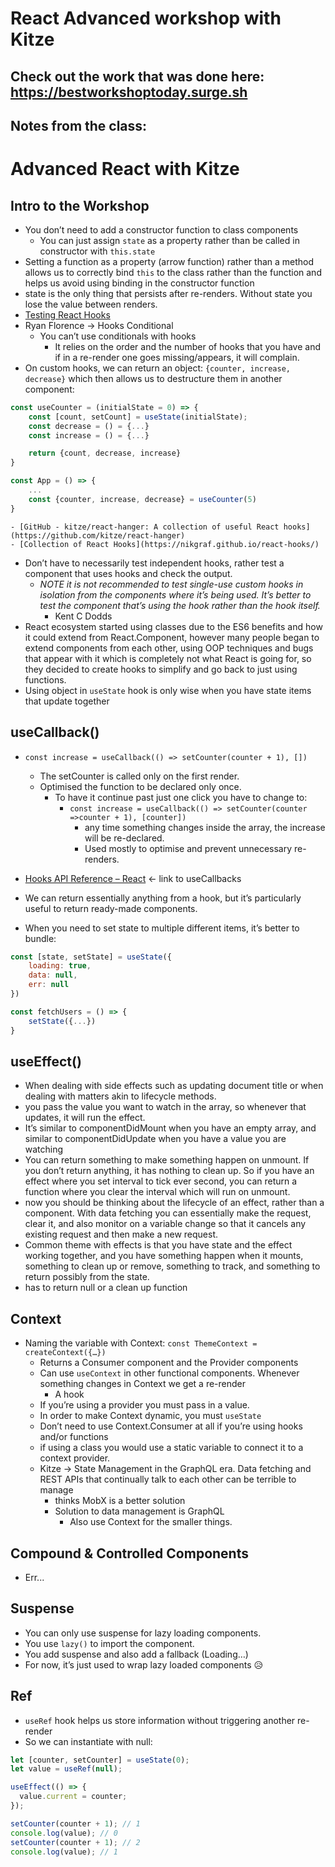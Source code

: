 # React Advanced workshop with Kitze

## Check out the work that was done here: https://bestworkshoptoday.surge.sh


## Notes from the class:

# Advanced React with Kitze
## Intro to the Workshop
- You don’t need to add a constructor function to class components
	- You can just assign `state` as a property rather than be called in constructor with `this.state`
- Setting a function as a property (arrow function) rather than a method allows us to correctly bind `this` to the class rather than the function and helps us avoid using binding in the constructor function
- state is the only thing that persists after re-renders. Without state you lose the value between renders.
- [Testing React Hooks](https://kentcdodds.com/blog/react-hooks-whats-going-to-happen-to-my-tests/)
- Ryan Florence -> Hooks Conditional
	- You can’t use conditionals with hooks
		- It relies on the order and the number of hooks that you have and if in a re-render one goes missing/appears, it will complain.
- On custom hooks, we can return an object: `{counter, increase, decrease}` which then allows us to destructure them in another component:
```jsx
const useCounter = (initialState = 0) => {
	const [count, setCount] = useState(initialState);
	const decrease = () = {...}
  	const increase = () = {...}

	return {count, decrease, increase}
}

const App = () => {
	...
	const {counter, increase, decrease} = useCounter(5)
}
```
	- [GitHub - kitze/react-hanger: A collection of useful React hooks](https://github.com/kitze/react-hanger)
	- [Collection of React Hooks](https://nikgraf.github.io/react-hooks/)
- Don’t have to necessarily test independent hooks, rather test a component that uses hooks and check the output.
	- *NOTE it is not recommended to test single-use custom hooks in isolation from the components where it’s being used. It’s better to test the component that’s using the hook rather than the hook itself.*
		- Kent C Dodds
- React ecosystem started using classes due to the ES6 benefits and how it could extend from React.Component, however many people began to extend components from each other, using OOP techniques and bugs that appear with it which is completely not what React is going for, so they decided to create hooks to simplify and go back to just using functions.
- Using object in `useState` hook is only wise when you have state items that update together

## useCallback()
- `const increase = useCallback(() => setCounter(counter + 1), [])`
	- The setCounter is called only on the first render.
	- Optimised the function to be declared only once.
		- To have it continue past just one click you have to change to:
			- `const increase = useCallback(() => setCounter(counter =>counter + 1), [counter])`
				- any time something changes inside the array, the increase will be re-declared.
				- Used mostly to optimise and prevent unnecessary re-renders.
- [Hooks API Reference – React](https://reactjs.org/docs/hooks-reference.html#usecallback) <- link to useCallbacks


- We can return essentially anything from a hook, but it’s particularly useful to return ready-made components.
- When you need to set state to multiple different items, it’s better to bundle:
```js
const [state, setState] = useState({
	loading: true,
	data: null,
	err: null
})

const fetchUsers = () => {
	setState({...})
}
```

## useEffect()
- When dealing with side effects such as updating document title or when dealing with matters akin to lifecycle methods.
- you pass the value you want to watch in the array, so whenever that updates, it will run the effect.
- It’s similar to componentDidMount when you have an empty array, and similar to componentDidUpdate when you have a value you are watching
- You can return something to make something happen on unmount. If you don’t return anything, it has nothing to clean up. So if you have an effect where you set interval to tick ever second, you can return a function where you clear the interval which will run on unmount.
- now you should be thinking about the lifecycle of an effect, rather than a component. With data fetching you can essentially make the request, clear it, and also monitor on a variable change so that it cancels any existing request and then make a new request.
- Common theme with effects is that you have state and the effect working together, and you have something happen when it mounts, something to clean up or remove, something to track, and something to return possibly from the state.
- has to return null or a clean up function

## Context
- Naming the variable with Context: `const ThemeContext = createContext({…})`
	- Returns a Consumer component and the Provider components
	- Can use `useContext` in other functional components. Whenever something changes in Context we get a re-render
		- A hook
	- If you’re using a provider you must pass in a value.
	-  In order to make Context dynamic, you must `useState`
	- Don’t need to use Context.Consumer at all if you’re using hooks and/or functions
	- if using a class you would use a static variable to connect it to a context provider.
	- Kitze -> State Management in the GraphQL era. Data fetching and REST APIs that continually talk to each other can be terrible to manage
		- thinks MobX is a better solution
		- Solution to data management is GraphQL
			- Also use Context for the smaller things.
## Compound & Controlled Components
- Err...

## Suspense
- You can only use suspense for lazy loading components.
- You use `lazy()` to import the component.
- You add suspense and also add a fallback (Loading…)
- For now, it’s just used to wrap lazy loaded components 😥

## Ref
- `useRef` hook helps us store information without triggering another re-render
- So we can instantiate with null:
```jsx
let [counter, setCounter] = useState(0);
let value = useRef(null);

useEffect(() => {
  value.current = counter;
});

setCounter(counter + 1); // 1
console.log(value); // 0
setCounter(counter + 1); // 2
console.log(value); // 1

```
